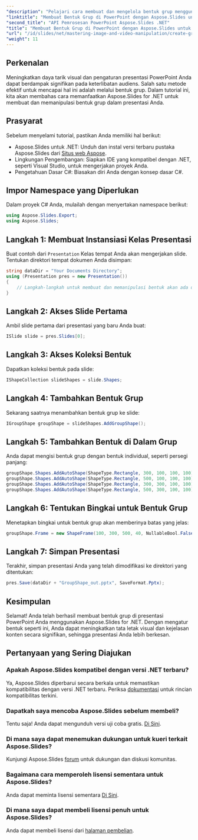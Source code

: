 ```yaml
---
"description": "Pelajari cara membuat dan mengelola bentuk grup menggunakan Aspose.Slides untuk .NET. Panduan komprehensif ini memberikan instruksi langkah demi langkah yang jelas."
"linktitle": "Membuat Bentuk Grup di PowerPoint dengan Aspose.Slides untuk .NET"
"second_title": "API Pemrosesan PowerPoint Aspose.Slides .NET"
"title": "Membuat Bentuk Grup di PowerPoint dengan Aspose.Slides untuk .NET"
"url": "/id/slides/net/mastering-image-and-video-manipulation/create-group-shapes/"
"weight": 11
---
```


## Perkenalan

Meningkatkan daya tarik visual dan pengaturan presentasi PowerPoint Anda dapat berdampak signifikan pada keterlibatan audiens. Salah satu metode efektif untuk mencapai hal ini adalah melalui bentuk grup. Dalam tutorial ini, kita akan membahas cara memanfaatkan Aspose.Slides for .NET untuk membuat dan memanipulasi bentuk grup dalam presentasi Anda.

## Prasyarat

Sebelum menyelami tutorial, pastikan Anda memiliki hal berikut:

- Aspose.Slides untuk .NET: Unduh dan instal versi terbaru pustaka Aspose.Slides dari [Situs web Aspose](https://releases.aspose.com/slides/net/).
- Lingkungan Pengembangan: Siapkan IDE yang kompatibel dengan .NET, seperti Visual Studio, untuk mengerjakan proyek Anda.
- Pengetahuan Dasar C#: Biasakan diri Anda dengan konsep dasar C#.


## Impor Namespace yang Diperlukan

Dalam proyek C# Anda, mulailah dengan menyertakan namespace berikut:

```csharp
using Aspose.Slides.Export;
using Aspose.Slides;
```

## Langkah 1: Membuat Instansiasi Kelas Presentasi

Buat contoh dari `Presentation` Kelas tempat Anda akan mengerjakan slide. Tentukan direktori tempat dokumen Anda disimpan:

```csharp
string dataDir = "Your Documents Directory";
using (Presentation pres = new Presentation())
{
    // Langkah-langkah untuk membuat dan memanipulasi bentuk akan ada di sini
}
```

## Langkah 2: Akses Slide Pertama

Ambil slide pertama dari presentasi yang baru Anda buat:

```csharp
ISlide slide = pres.Slides[0];
```

## Langkah 3: Akses Koleksi Bentuk

Dapatkan koleksi bentuk pada slide:

```csharp
IShapeCollection slideShapes = slide.Shapes;
```

## Langkah 4: Tambahkan Bentuk Grup

Sekarang saatnya menambahkan bentuk grup ke slide:

```csharp
IGroupShape groupShape = slideShapes.AddGroupShape();
```

## Langkah 5: Tambahkan Bentuk di Dalam Grup

Anda dapat mengisi bentuk grup dengan bentuk individual, seperti persegi panjang:

```csharp
groupShape.Shapes.AddAutoShape(ShapeType.Rectangle, 300, 100, 100, 100); // Bentuk 1
groupShape.Shapes.AddAutoShape(ShapeType.Rectangle, 500, 100, 100, 100); // Bentuk 2
groupShape.Shapes.AddAutoShape(ShapeType.Rectangle, 300, 300, 100, 100); // Bentuk 3
groupShape.Shapes.AddAutoShape(ShapeType.Rectangle, 500, 300, 100, 100); // Bentuk 4
```

## Langkah 6: Tentukan Bingkai untuk Bentuk Grup

Menetapkan bingkai untuk bentuk grup akan memberinya batas yang jelas:

```csharp
groupShape.Frame = new ShapeFrame(100, 300, 500, 40, NullableBool.False, NullableBool.False, 0);
```

## Langkah 7: Simpan Presentasi

Terakhir, simpan presentasi Anda yang telah dimodifikasi ke direktori yang ditentukan:

```csharp
pres.Save(dataDir + "GroupShape_out.pptx", SaveFormat.Pptx);
```

## Kesimpulan

Selamat! Anda telah berhasil membuat bentuk grup di presentasi PowerPoint Anda menggunakan Aspose.Slides for .NET. Dengan mengatur bentuk seperti ini, Anda dapat meningkatkan tata letak visual dan kejelasan konten secara signifikan, sehingga presentasi Anda lebih berkesan.

## Pertanyaan yang Sering Diajukan

### Apakah Aspose.Slides kompatibel dengan versi .NET terbaru?

Ya, Aspose.Slides diperbarui secara berkala untuk memastikan kompatibilitas dengan versi .NET terbaru. Periksa [dokumentasi](https://reference.aspose.com/slides/net/) untuk rincian kompatibilitas terkini.

### Dapatkah saya mencoba Aspose.Slides sebelum membeli?

Tentu saja! Anda dapat mengunduh versi uji coba gratis. [Di Sini](https://releases.aspose.com/).

### Di mana saya dapat menemukan dukungan untuk kueri terkait Aspose.Slides?

Kunjungi Aspose.Slides [forum](https://forum.aspose.com/c/slides/11) untuk dukungan dan diskusi komunitas.

### Bagaimana cara memperoleh lisensi sementara untuk Aspose.Slides?

Anda dapat meminta lisensi sementara [Di Sini](https://purchase.aspose.com/temporary-license/).

### Di mana saya dapat membeli lisensi penuh untuk Aspose.Slides?

Anda dapat membeli lisensi dari [halaman pembelian](https://purchase.aspose.com/buy).